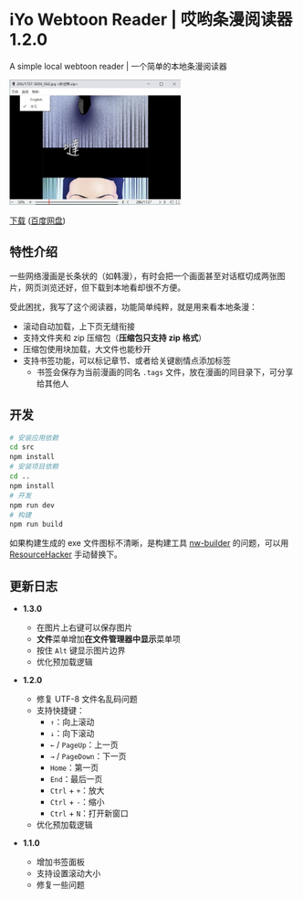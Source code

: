 # iYo Webtoon Reader | 哎哟条漫阅读器 1.2.0

A simple local webtoon reader | 一个简单的本地条漫阅读器

<img src="./screenshot.jpg" width="300px">

[下载](https://github.com/ssnangua/iyo-webtoon-reader/releases) ([百度网盘](https://pan.baidu.com/s/104NeM6VPqeBJFMNoLP6fjA?pwd=0t2s))

## 特性介绍

一些网络漫画是长条状的（如韩漫），有时会把一个画面甚至对话框切成两张图片，网页浏览还好，但下载到本地看却很不方便。

受此困扰，我写了这个阅读器，功能简单纯粹，就是用来看本地条漫：

- 滚动自动加载，上下页无缝衔接
- 支持文件夹和 zip 压缩包（**压缩包只支持 zip 格式**）
- 压缩包使用块加载，大文件也能秒开
- 支持书签功能，可以标记章节、或者给关键剧情点添加标签
  - 书签会保存为当前漫画的同名 `.tags` 文件，放在漫画的同目录下，可分享给其他人

## 开发

```bash
# 安装应用依赖
cd src
npm install
# 安装项目依赖
cd ..
npm install
# 开发
npm run dev
# 构建
npm run build
```

如果构建生成的 exe 文件图标不清晰，是构建工具 [nw-builder](https://nwutils.io/nw-builder/api-win.html#winrc-object) 的问题，可以用 [ResourceHacker](http://www.angusj.com/resourcehacker/) 手动替换下。

## 更新日志

- **1.3.0**

  - 在图片上右键可以保存图片
  - **文件**菜单增加**在文件管理器中显示**菜单项
  - 按住 `Alt` 键显示图片边界
  - 优化预加载逻辑

- **1.2.0**

  - 修复 UTF-8 文件名乱码问题
  - 支持快捷键：
    - `↑`：向上滚动
    - `↓`：向下滚动
    - `←` / `PageUp`：上一页
    - `→` / `PageDown`：下一页
    - `Home`：第一页
    - `End`：最后一页
    - `Ctrl` + `+`：放大
    - `Ctrl` + `-`：缩小
    - `Ctrl` + `N`：打开新窗口
  - 优化预加载逻辑

- **1.1.0**
  - 增加书签面板
  - 支持设置滚动大小
  - 修复一些问题

